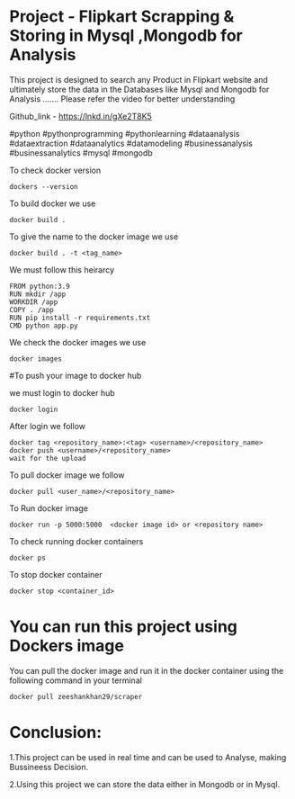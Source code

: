 # **Project** - Flipkart Scrapping & Storing in Mysql ,Mongodb for Analysis

This project is designed to search any Product in Flipkart website and ultimately store the data in the Databases like Mysql and Mongodb for Analysis ....... Please refer the video for better understanding

Github_link - https://lnkd.in/gXe2T8K5


#python #pythonprogramming #pythonlearning #dataanalysis #dataextraction #dataanalytics #datamodeling #businessanalysis #businessanalytics #mysql #mongodb


To check docker version
```
dockers --version
```
To build docker we use
```
docker build .
```
To give the name to the docker image we use
```
docker build . -t <tag_name>
```
We must follow this heirarcy
```
FROM python:3.9
RUN mkdir /app
WORKDIR /app
COPY . /app
RUN pip install -r requirements.txt
CMD python app.py
```
We check the docker images we use
```
docker images
```
#To push your image to docker hub

we must login to docker hub
```
docker login
```
After login we follow

```
docker tag <repository_name>:<tag> <username>/<repository_name> 
docker push <username>/<repository_name>
wait for the upload
```
To pull docker image we follow

```
docker pull <user_name>/<repository_name>
```

To Run docker image 

```
docker run -p 5000:5000  <docker image id> or <repository name>
```
To check running docker containers
```
docker ps
```
To stop docker container

```
docker stop <container_id>

```


# **You can run this project using Dockers image**

You can pull the docker image and run it in the docker container using the following command 
in your terminal
```
docker pull zeeshankhan29/scraper

```




# **Conclusion:**

1.This project can be used in real time  and can be used to  Analyse, making Bussineess Decision.

2.Using this project we can store the data either in Mongodb or in Mysql.



